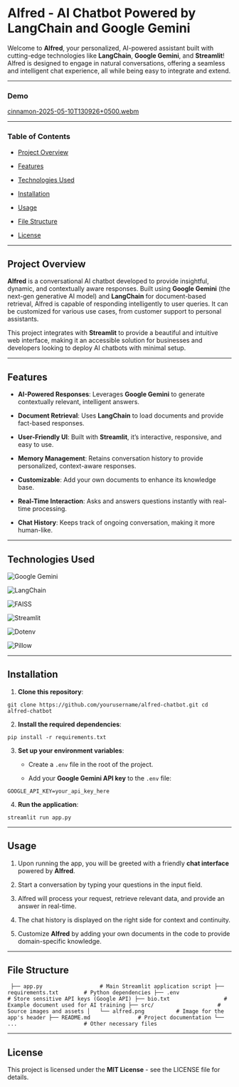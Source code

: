 **Alfred - AI Chatbot Powered by LangChain and Google Gemini**
==============================================================

Welcome to **Alfred**, your personalized, AI-powered assistant built with cutting-edge technologies like **LangChain**, **Google Gemini**, and **Streamlit**! Alfred is designed to engage in natural conversations, offering a seamless and intelligent chat experience, all while being easy to integrate and extend.

* * *

### **Demo**

[cinnamon-2025-05-10T130926+0500.webm](https://github.com/user-attachments/assets/959bfddf-cae4-42dc-a886-c202e06be511)


* * *

### **Table of Contents**

*   [Project Overview](#project-overview)
    
*   [Features](#features)
    
*   [Technologies Used](#technologies-used)
    
*   [Installation](#installation)
    
*   [Usage](#usage)
    
*   [File Structure](#file-structure)
    
*   [License](#license)
    

* * *

**Project Overview**
--------------------

**Alfred** is a conversational AI chatbot developed to provide insightful, dynamic, and contextually aware responses. Built using **Google Gemini** (the next-gen generative AI model) and **LangChain** for document-based retrieval, Alfred is capable of responding intelligently to user queries. It can be customized for various use cases, from customer support to personal assistants.

This project integrates with **Streamlit** to provide a beautiful and intuitive web interface, making it an accessible solution for businesses and developers looking to deploy AI chatbots with minimal setup.

* * *

**Features**
------------

*   **AI-Powered Responses**: Leverages **Google Gemini** to generate contextually relevant, intelligent answers.
    
*   **Document Retrieval**: Uses **LangChain** to load documents and provide fact-based responses.
    
*   **User-Friendly UI**: Built with **Streamlit**, it’s interactive, responsive, and easy to use.
    
*   **Memory Management**: Retains conversation history to provide personalized, context-aware responses.
    
*   **Customizable**: Add your own documents to enhance its knowledge base.
    
*   **Real-Time Interaction**: Asks and answers questions instantly with real-time processing.
    
*   **Chat History**: Keeps track of ongoing conversation, making it more human-like.
    

* * *

**Technologies Used**
---------------------

![Google Gemini](https://img.shields.io/badge/Google_Gemini-Generative_AI_model_to_power_responses-0C9C45?logo=google&logoColor=white)

![LangChain](https://img.shields.io/badge/LangChain-Framework_for_document_based_AI_applications_and_conversational_retrieval_chains-2C2C2C?logo=python&logoColor=white)

![FAISS](https://img.shields.io/badge/FAISS-For_efficient_similarity_search_powering_document_retrieval-000000?logo=facebook&logoColor=white)

![Streamlit](https://img.shields.io/badge/Streamlit-Web_app_framework_for_creating_and_deploying_interactive_applications-FF4B4B?logo=streamlit&logoColor=white)

![Dotenv](https://img.shields.io/badge/Dotenv-For_loading_environment_variables_securely-376B7D?logo=python&logoColor=white)

![Pillow](https://img.shields.io/badge/Pillow-Image_handling-F1C232?logo=pillow&logoColor=white)

    

* * *

**Installation**
----------------

1.  **Clone this repository**:

`git clone https://github.com/yourusername/alfred-chatbot.git
cd alfred-chatbot` 

2.  **Install the required dependencies**:
    
`pip install -r requirements.txt` 

3.  **Set up your environment variables**:
    
    *   Create a `.env` file in the root of the project.
        
    *   Add your **Google Gemini API key** to the `.env` file:
        

`GOOGLE_API_KEY=your_api_key_here` 

4.  **Run the application**:
    
`streamlit run app.py` 

* * *

**Usage**
---------

1.  Upon running the app, you will be greeted with a friendly **chat interface** powered by **Alfred**.
    
2.  Start a conversation by typing your questions in the input field.
    
3.  Alfred will process your request, retrieve relevant data, and provide an answer in real-time.
    
4.  The chat history is displayed on the right side for context and continuity.
    
5.  Customize **Alfred** by adding your own documents in the code to provide domain-specific knowledge.
    

* * *

**File Structure**
------------------

`
├── app.py                  # Main Streamlit application script
├── requirements.txt        # Python dependencies
├── .env                    # Store sensitive API keys (Google API)
├── bio.txt                 # Example document used for AI training
├── src/                    # Source images and assets
│   └── alfred.png          # Image for the app's header
├── README.md               # Project documentation
└── ...                     # Other necessary files` 

* * *

**License**
-----------

This project is licensed under the **MIT License** - see the LICENSE file for details.